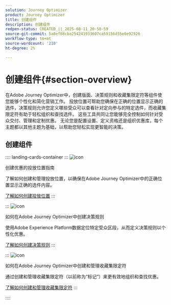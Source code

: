 ```yaml
---
solution: Journey Optimizer
product: Journey Optimizer
title: 创建组件
description: 创建组件
redpen-status: CREATED_||_2025-08-11_20-58-59
source-git-commit: 5a8ef88cba254241933607ca59156d35e0e92926
workflow-type: tm+mt
source-wordcount: '210'
ht-degree: 2%

---
```



# 创建组件{#section-overview}

在Adobe Journey Optimizer中，创建版面、决策规则和收藏集限定符等组件使您能够个性化和简化营销工作。 投放位置可帮助您确保在正确的位置显示正确的选件，决策规则允许您定义哪些受众可以查看针对定向参与的特定选件，而收藏集限定符有助于轻松组织和查找选件。 这些工具共同让您能够完全控制如何针对受众交付、管理和定制优惠。 无论您是配置设置、定义资格还是组织优惠库，每个主题都以其他主题为基础，以帮助您轻松实现更智能的决策。

## 创建组件

:::: landing-cards-container
:::
![icon](https://cdn.experienceleague.adobe.com/icons/list-check.svg)

创建优惠的投放位置指南

了解如何创建和管理投放位置，以确保在Adobe Journey Optimizer中的正确位置显示正确的选件内容。

[了解如何创建投放位置](../using/offers/offer-library/creating-placements.md)
:::

:::
![icon](https://cdn.experienceleague.adobe.com/icons/bullseye.svg)

如何在Adobe Journey Optimizer中创建决策规则

使用Adobe Experience Platform数据定位特定受众区段，从而定义决策规则以个性化优惠。

[了解如何创建决策规则](../using/offers/offer-library/creating-decision-rules.md)
:::

:::
![icon](https://cdn.experienceleague.adobe.com/icons/tags.svg)

如何在Adobe Journey Optimizer中创建和管理收藏集限定符

通过创建和管理收藏集限定符（以前称为“标记”）来更有效地组织和查找优惠。

[了解如何创建和管理收藏集限定符](../using/offers/offer-library/creating-tags.md)
:::

::::
